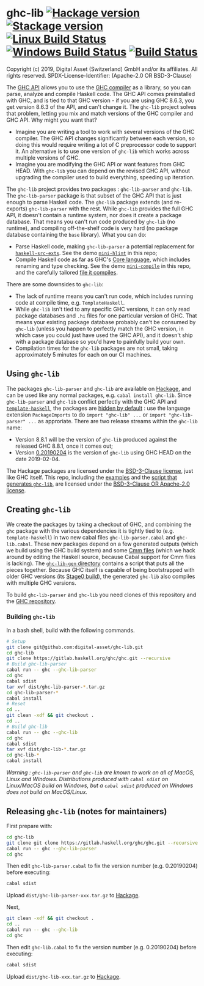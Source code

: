 # ghc-lib [![Hackage version](https://img.shields.io/hackage/v/ghc-lib.svg?label=Hackage)](https://hackage.haskell.org/package/ghc-lib) [![Stackage version](https://www.stackage.org/package/ghc-lib/badge/nightly?label=Stackage)](https://www.stackage.org/package/ghc-lib) [![Linux Build Status](https://img.shields.io/travis/digital-asset/ghc-lib/master.svg?label=Linux%20%26%20Mac%20builds)](https://travis-ci.org/digital-asset/ghc-lib)  [![Windows Build Status](https://img.shields.io/appveyor/ci/shayne-fletcher-da/ghc-lib/master.svg?label=Windows%20build)](https://ci.appveyor.com/project/shayne-fletcher-da/ghc-lib) [![Build Status](https://dev.azure.com/digitalasset/ghc-lib/_apis/build/status/digital-asset.ghc-lib?branchName=master)](https://dev.azure.com/digitalasset/ghc-lib/_build/latest?definitionId=3&branchName=master)

Copyright (c) 2019, Digital Asset (Switzerland) GmbH and/or its affiliates. All rights reserved.
SPDX-License-Identifier: (Apache-2.0 OR BSD-3-Clause)

The [GHC API](https://hackage.haskell.org/package/ghc) allows you to use the [GHC compiler](https://www.haskell.org/ghc/) as a library, so you can parse, analyze and compile Haskell code. The GHC API comes preinstalled with GHC, and is tied to that GHC version - if you are using GHC 8.6.3, you get version 8.6.3 of the API, and can't change it. The `ghc-lib` project solves that problem, letting you mix and match versions of the GHC compiler and GHC API. Why might you want that?

* Imagine you are writing a tool to work with several versions of the GHC compiler. The GHC API changes significantly between each version, so doing this would require writing a lot of C preprocessor code to support it. An alternative is to use one version of `ghc-lib` which works across multiple versions of GHC.
* Imagine you are modifying the GHC API or want features from GHC HEAD. With `ghc-lib` you can depend on the revised GHC API, without upgrading the compiler used to build everything, speeding up iteration.

The `ghc-lib` project provides two packages : `ghc-lib-parser` and `ghc-lib`. The `ghc-lib-parser` package is  that subset of the GHC API that is just enough to parse Haskell code. The `ghc-lib` package extends (and re-exports) `ghc-lib-parser` with the rest. While `ghc-lib` provides the full GHC API, it doesn't contain a runtime system, nor does it create a package database. That means you can't run code produced by `ghc-lib` (no runtime), and compiling off-the-shelf code is very hard (no package database containing the `base` library). What you can do:

* Parse Haskell code, making `ghc-lib-parser` a potential replacement for [`haskell-src-exts`](https://hackage.haskell.org/package/haskell-src-exts). See the demo [`mini-hlint`](https://github.com/digital-asset/ghc-lib/blob/master/examples/mini-hlint/src/Main.hs) in this repo;
* Compile Haskell code as far as GHC's [Core language](https://ghc.haskell.org/trac/ghc/wiki/Commentary/Compiler/CoreSynType), which includes renaming and type checking. See the demo [`mini-compile`](https://github.com/digital-asset/ghc-lib/blob/master/examples/mini-compile/src/Main.hs) in this repo, and the carefully tailored [file it compiles](https://github.com/digital-asset/ghc-lib/blob/master/examples/mini-compile/test/MiniCompileTest.hs).

There are some downsides to `ghc-lib`:

* The lack of runtime means you can't run code, which includes running code at compile time, e.g. `TemplateHaskell`.
* While `ghc-lib` isn't tied to any specific GHC versions, it can only read package databases and `.hi` files for one particular version of GHC. That means your existing package database probably can't be consumed by `ghc-lib` (unless you happen to perfectly match the GHC version, in which case you could just have used the GHC API), and it doesn't ship with a package database so you'd have to painfully build your own.
* Compilation times for the `ghc-lib` packages are not small, taking approximately 5 minutes for each on our CI machines.

## Using `ghc-lib`

The packages `ghc-lib-parser` and `ghc-lib` are available on [Hackage](https://hackage.haskell.org/), and can be used like any normal packages, e.g. `cabal install ghc-lib`. Since `ghc-lib-parser` and `ghc-lib` conflict perfectly with the GHC API and [`template-haskell`](https://hackage.haskell.org/package/template-haskell), the packages are [hidden by default](https://downloads.haskell.org/~ghc/latest/docs/html/users_guide/packages.html#using-packages) : use the language extension `PackageImports` to do `import "ghc-lib" ...` or `import "ghc-lib-parser" ...` as approriate. There are two release streams within the `ghc-lib` name:

* Version 8.8.1 will be the version of `ghc-lib` produced against the released GHC 8.8.1, once it comes out;
* Version [0.20190204](http://hackage.haskell.org/package/ghc-lib-0.20190204) is the version of `ghc-lib` using GHC HEAD on the date 2019-02-04.

The Hackage packages are licensed under the [BSD-3-Clause license](https://www.haskell.org/ghc/license.html), just like GHC itself. This repo, including the [examples](https://github.com/digital-asset/ghc-lib/tree/master/examples) and the [script that generates `ghc-lib`](https://github.com/digital-asset/ghc-lib/tree/master/ghc-lib-gen), are licensed under the [BSD-3-Clause OR Apache-2.0 license](https://github.com/digital-asset/ghc-lib/blob/master/LICENSE).

## Creating `ghc-lib`

We create the packages by taking a checkout of GHC, and combining the `ghc` package with the various dependencies it is tightly tied to (e.g. `template-haskell`) in two new cabal files `ghc-lib-parser.cabal` and `ghc-lib.cabal`. These new packages depend on a few generated outputs (which we build using the GHC build system) and some [Cmm files](https://ghc.haskell.org/trac/ghc/wiki/Commentary/Rts/Cmm) (which we hack around by editing the Haskell source, because Cabal support for Cmm files is lacking). The [`ghc-lib-gen` directory](https://github.com/digital-asset/ghc-lib/tree/master/ghc-lib-gen) contains a script that puts all the pieces together. Because GHC itself is capable of being bootstrapped with older GHC versions (its [Stage0 build](https://ghc.haskell.org/trac/ghc/wiki/Building/Architecture/Idiom/Stages)), the generated `ghc-lib` also compiles with multiple GHC versions.

To build `ghc-lib-parser` and `ghc-lib` you need clones of this repository and the [GHC repository](https://git.haskell.org).

### Building `ghc-lib`

In a bash shell, build with the following commands.

```bash
# Setup
git clone git@github.com:digital-asset/ghc-lib.git
cd ghc-lib
git clone https://gitlab.haskell.org/ghc/ghc.git --recursive
# Build ghc-lib-parser
cabal run -- ghc --ghc-lib-parser
cd ghc
cabal sdist
tar xvf dist/ghc-lib-parser-*.tar.gz
cd ghc-lib-parser-*
cabal install
# Reset
cd ..
git clean -xdf && git checkout .
cd ..
# Build ghc-lib
cabal run -- ghc --ghc-lib
cd ghc
cabal sdist
tar xvf dist/ghc-lib-*.tar.gz
cd ghc-lib-*
cabal install
```
*Warning : `ghc-lib-parser` and `ghc-lib` are known to work on all of MacOS, Linux and Windows. Distributions produced with `cabal sdist` on Linux/MacOS build on Windows, but a `cabal sdist` produced on Windows does not build on MacOS/Linux.*

## Releasing `ghc-lib` (notes for maintainers)

First prepare with:

```bash
cd ghc-lib
git clone git clone https://gitlab.haskell.org/ghc/ghc.git --recursive
cabal run -- ghc --ghc-lib-parser
cd ghc
```

Then edit `ghc-lib-parser.cabal` to fix the version number (e.g. 0.20190204)
before executing:

```bash
cabal sdist
```

Upload `dist/ghc-lib-parser-xxx.tar.gz` to [Hackage](https://hackage.haskell.org/upload).

Next,
```bash
git clean -xdf && git checkout .
cd ..
cabal run -- ghc --ghc-lib
cd ghc
```

Then edit `ghc-lib.cabal` to fix the version number (e.g. 0.20190204)
before executing:

```bash
cabal sdist
```

Upload `dist/ghc-lib-xxx.tar.gz` to [Hackage](https://hackage.haskell.org/upload).
